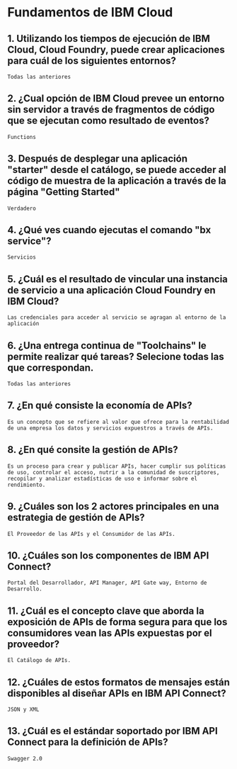 # Fundamentos de IBM Cloud 

## 1. Utilizando los tiempos de ejecución de IBM Cloud, Cloud Foundry, puede crear aplicaciones para cuál de los siguientes entornos?
    Todas las anteriores

## 2. ¿Cual opción de IBM Cloud prevee un entorno sin servidor a través de fragmentos de código que se ejecutan como resultado de eventos?
    Functions

## 3. Después de desplegar una aplicación "starter" desde el catálogo, se puede acceder al código de muestra de la aplicación a través de la página "Getting Started"
    Verdadero

## 4. ¿Qué ves cuando ejecutas el comando "bx service"?
    Servicios

## 5. ¿Cuál es el resultado de vincular una instancia de servicio a una aplicación Cloud Foundry en IBM Cloud?
    Las credenciales para acceder al servicio se agragan al entorno de la aplicación

## 6. ¿Una entrega continua de "Toolchains" le permite realizar qué tareas? Selecione todas las que correspondan.
    Todas las anteriores

## 7. ¿En qué consiste la economía de APIs?
    Es un concepto que se refiere al valor que ofrece para la rentabilidad de una empresa los datos y servicios expuestros a través de APIs.

## 8. ¿En qué consite la gestión de APIs?
    Es un proceso para crear y publicar APIs, hacer cumplir sus políticas de uso, controlar el acceso, nutrir a la comunidad de suscriptores, recopilar y analizar estadísticas de uso e informar sobre el rendimiento.

## 9. ¿Cuáles son los 2 actores principales en una estrategia de gestión de APIs?
    El Proveedor de las APIs y el Consumidor de las APIs.

## 10. ¿Cuáles son los componentes de IBM API Connect?
    Portal del Desarrollador, API Manager, API Gate way, Entorno de Desarrollo.

## 11. ¿Cuál es el concepto clave que aborda la exposición de APIs de forma segura para que los consumidores vean las APIs expuestas por el proveedor?
    El Catálogo de APIs.

## 12. ¿Cuáles de estos formatos de mensajes están disponibles al diseñar APIs en IBM API Connect?
    JSON y XML

## 13. ¿Cuál es el estándar soportado por IBM API Connect para la definición de APIs?
    Swagger 2.0



